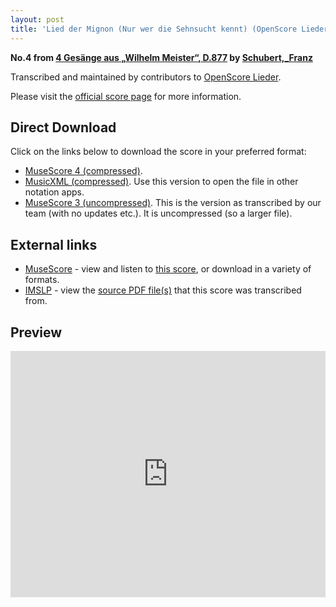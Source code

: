 ```yaml
---
layout: post
title: 'Lied der Mignon (Nur wer die Sehnsucht kennt) (OpenScore Lieder Corpus)'
---
```


__No.4 from [4 Gesänge aus „Wilhelm Meister“, D.877](https://fourscoreandmore.org/OpenScore/Schubert%2C_Franz/4_Ges%C3%A4nge_aus_%E2%80%9EWilhelm_Meister%E2%80%9C%2C_D.877/) by [Schubert,_Franz](https://fourscoreandmore.org/OpenScore/Schubert%2C_Franz)__

Transcribed and maintained by contributors to [OpenScore Lieder].

Please visit the [official score page] for more information.

[official score page]: https://musescore.com/openscore-lieder-corpus/scores/5093803
[OpenScore Lieder]: https://musescore.com/openscore-lieder-corpus

## Direct Download

Click on the links below to download the score in your preferred format:
- [MuseScore 4 (compressed)](https://fourscoreandmore.org/OpenScore/Schubert%2C_Franz/4_Ges%C3%A4nge_aus_%E2%80%9EWilhelm_Meister%E2%80%9C%2C_D.877/4_Lied_der_Mignon_%28Nur_wer_die_Sehnsucht_kennt%29.mscz).
- [MusicXML (compressed)](https://fourscoreandmore.org/OpenScore/Schubert%2C_Franz/4_Ges%C3%A4nge_aus_%E2%80%9EWilhelm_Meister%E2%80%9C%2C_D.877/4_Lied_der_Mignon_%28Nur_wer_die_Sehnsucht_kennt%29.mxl). Use this version to open the file in other notation apps.
- [MuseScore 3 (uncompressed)](https://raw.githubusercontent.com/OpenScore/Lieder/refs/heads/main/scores/Schubert%2C_Franz/4_Ges%C3%A4nge_aus_%E2%80%9EWilhelm_Meister%E2%80%9C%2C_D.877/4_Lied_der_Mignon_%28Nur_wer_die_Sehnsucht_kennt%29/lc5093803.mscx). This is the version as transcribed by our team (with no updates etc.). It is uncompressed (so a larger file).

## External links

- [MuseScore] - view and listen to [this score][MuseScore], or download in a variety of formats.
- [IMSLP] - view the [source PDF file(s)][IMSLP] that this score was transcribed from.

[MuseScore]: https://musescore.com/score/5093803
[IMSLP]: https://imslp.org/wiki/Special:ReverseLookup/62399

## Preview

<iframe width="100%" height="394" src="https://musescore.com/openscore-lieder-corpus/scores/5093803/embed" frameborder="0" allowfullscreen allow="autoplay; fullscreen"></iframe>
